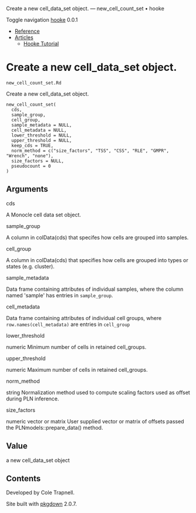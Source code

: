 Create a new cell\_data\_set object. — new\_cell\_count\_set • hooke

Toggle navigation [hooke](../index.html) 0.0.1

*   [Reference](../reference/index.html)
*   [Articles](#)
    *   [Hooke Tutorial](../articles/hooke_tutorial.html)

Create a new cell\_data\_set object.
====================================

`new_cell_count_set.Rd`

Create a new cell\_data\_set object.

    new_cell_count_set(
      cds,
      sample_group,
      cell_group,
      sample_metadata = NULL,
      cell_metadata = NULL,
      lower_threshold = NULL,
      upper_threshold = NULL,
      keep_cds = TRUE,
      norm_method = c("size_factors", "TSS", "CSS", "RLE", "GMPR", "Wrench", "none"),
      size_factors = NULL,
      pseudocount = 0
    )

Arguments
---------

cds

A Monocle cell data set object.

sample\_group

A column in colData(cds) that specifes how cells are grouped into samples.

cell\_group

A column in colData(cds) that specifies how cells are grouped into types or states (e.g. cluster).

sample\_metadata

Data frame containing attributes of individual samples, where the column named 'sample' has entries in `sample_group`.

cell\_metadata

Data frame containing attributes of individual cell groups, where `row.names(cell_metadata)` are entries in `cell_group`

lower\_threshold

numeric Minimum number of cells in retained cell\_groups.

upper\_threshold

numeric Maximum number of cells in retained cell\_groups.

norm\_method

string Normalization method used to compute scaling factors used as offset during PLN inference.

size\_factors

numeric vector or matrix User supplied vector or matrix of offsets passed the PLNmodels::prepare\_data() method.

Value
-----

a new cell\_data\_set object

Contents
--------

Developed by Cole Trapnell.

Site built with [pkgdown](https://pkgdown.r-lib.org/) 2.0.7.